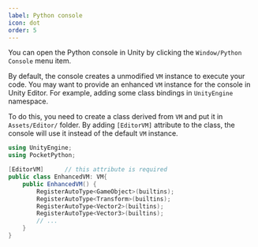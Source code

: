 ```yaml
---
label: Python console
icon: dot
order: 5
---
```


You can open the Python console in Unity by clicking the `Window/Python Console` menu item.

By default, the console creates a unmodified `VM` instance to execute your code.
You may want to provide an enhanced `VM` instance for the console in Unity Editor.
For example, adding some class bindings in `UnityEngine` namespace.

To do this, you need to create a class derived from `VM` and put it in `Assets/Editor/` folder.
By adding `[EditorVM]` attribute to the class,
the console will use it instead of the default `VM` instance.


```csharp
using UnityEngine;
using PocketPython;

[EditorVM]      // this attribute is required
public class EnhancedVM: VM{
    public EnhancedVM() {
        RegisterAutoType<GameObject>(builtins);
        RegisterAutoType<Transform>(builtins);
        RegisterAutoType<Vector2>(builtins);
        RegisterAutoType<Vector3>(builtins);
        // ...
    }
}
```